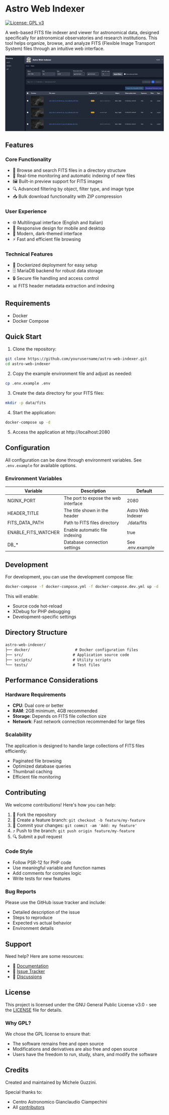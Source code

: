 # Astro Web Indexer

[![License: GPL v3](https://img.shields.io/badge/License-GPLv3-blue.svg)](https://www.gnu.org/licenses/gpl-3.0)

A web-based FITS file indexer and viewer for astronomical data, designed specifically for astronomical observatories and research institutions. This tool helps organize, browse, and analyze FITS (Flexible Image Transport System) files through an intuitive web interface.

![Preview Screenshot](docs/images/preview.png)

## Features

### Core Functionality
- 📁 Browse and search FITS files in a directory structure
- 🔄 Real-time monitoring and automatic indexing of new files
- 🖼️ Built-in preview support for FITS images
- 🔍 Advanced filtering by object, filter type, and image type
- 📥 Bulk download functionality with ZIP compression

### User Experience
- 🌐 Multilingual interface (English and Italian)
- 📱 Responsive design for mobile and desktop
- 🎨 Modern, dark-themed interface
- ⚡ Fast and efficient file browsing

### Technical Features
- 🐳 Dockerized deployment for easy setup
- 🗄️ MariaDB backend for robust data storage
- 🔒 Secure file handling and access control
- 📊 FITS header metadata extraction and indexing

## Requirements

- Docker
- Docker Compose

## Quick Start

1. Clone the repository:
```bash
git clone https://github.com/yourusername/astro-web-indexer.git
cd astro-web-indexer
```

2. Copy the example environment file and adjust as needed:
```bash
cp .env.example .env
```

3. Create the data directory for your FITS files:
```bash
mkdir -p data/fits
```

4. Start the application:
```bash
docker-compose up -d
```

5. Access the application at http://localhost:2080

## Configuration

All configuration can be done through environment variables. See `.env.example` for available options.

### Environment Variables

| Variable | Description | Default |
|----------|-------------|---------|
| NGINX_PORT | The port to expose the web interface | 2080 |
| HEADER_TITLE | The title shown in the header | Astro Web Indexer |
| FITS_DATA_PATH | Path to FITS files directory | ./data/fits |
| ENABLE_FITS_WATCHER | Enable automatic file indexing | true |
| DB_* | Database connection settings | See .env.example |

## Development

For development, you can use the development compose file:

```bash
docker-compose -f docker-compose.yml -f docker-compose.dev.yml up -d
```

This will enable:
- Source code hot-reload
- XDebug for PHP debugging
- Development-specific settings

## Directory Structure

```
astro-web-indexer/
├── docker/                    # Docker configuration files
├── src/                      # Application source code
├── scripts/                  # Utility scripts
└── tests/                    # Test files
```

## Performance Considerations

### Hardware Requirements
- **CPU**: Dual core or better
- **RAM**: 2GB minimum, 4GB recommended
- **Storage**: Depends on FITS file collection size
- **Network**: Fast network connection recommended for large files

### Scalability
The application is designed to handle large collections of FITS files efficiently:
- Paginated file browsing
- Optimized database queries
- Thumbnail caching
- Efficient file monitoring

## Contributing

We welcome contributions! Here's how you can help:

1. 🍴 Fork the repository
2. 🌿 Create a feature branch: `git checkout -b feature/my-feature`
3. 💾 Commit your changes: `git commit -am 'Add: my feature'`
4. ⤴️ Push to the branch: `git push origin feature/my-feature`
5. 🔍 Submit a pull request

### Code Style
- Follow PSR-12 for PHP code
- Use meaningful variable and function names
- Add comments for complex logic
- Write tests for new features

### Bug Reports
Please use the GitHub issue tracker and include:
- Detailed description of the issue
- Steps to reproduce
- Expected vs actual behavior
- Environment details

## Support

Need help? Here are some resources:
- 📖 [Documentation](docs/README.md)
- 🐛 [Issue Tracker](../../issues)
- 💬 [Discussions](../../discussions)

## License

This project is licensed under the GNU General Public License v3.0 - see the [LICENSE](LICENSE) file for details.

### Why GPL?
We chose the GPL license to ensure that:
- The software remains free and open source
- Modifications and derivatives are also free and open source
- Users have the freedom to run, study, share, and modify the software

## Credits

Created and maintained by Michele Guzzini.

Special thanks to:
- Centro Astronomico Gianclaudio Ciampechini
- All [contributors](../../contributors)